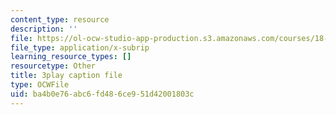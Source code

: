 ```yaml
---
content_type: resource
description: ''
file: https://ol-ocw-studio-app-production.s3.amazonaws.com/courses/18-01sc-single-variable-calculus-fall-2010/ba4b0e76abc6fd486ce951d42001803c_zsKdRjP91Fs.srt
file_type: application/x-subrip
learning_resource_types: []
resourcetype: Other
title: 3play caption file
type: OCWFile
uid: ba4b0e76-abc6-fd48-6ce9-51d42001803c
---
```

